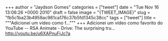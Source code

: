 
+++
author = "Jaydson Gomes"
categories = ["tweet"]
date = "Tue Nov 16 13:06:26 +0000 2010"
draft = false
image = "{TWEET_IMAGE}"
slug = "fb5c1ba23b4958ac981ca176c37b5fd1345c38cc"
tags = ["tweet"]
title = """Adicionei um vídeo como f..."""
+++
Adicionei um vídeo como favorito do YouTube -- RSA Animate - Drive: The surprising tru... http://youtu.be/u6XAPnuFjJc?a
